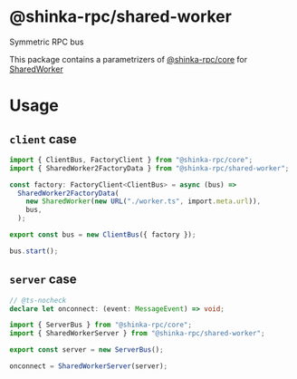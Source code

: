 # @shinka-rpc/shared-worker

Symmetric RPC bus

This package contains a parametrizers of
[@shinka-rpc/core](https://www.npmjs.com/package/@shinka-rpc/core) for
[SharedWorker](https://developer.mozilla.org/en-US/docs/Web/API/SharedWorker)

# Usage

## `client` case

```typescript
import { ClientBus, FactoryClient } from "@shinka-rpc/core";
import { SharedWorker2FactoryData } from "@shinka-rpc/shared-worker";

const factory: FactoryClient<ClientBus> = async (bus) =>
  SharedWorker2FactoryData(
    new SharedWorker(new URL("./worker.ts", import.meta.url)),
    bus,
  );

export const bus = new ClientBus({ factory });

bus.start();
```

## `server` case

```typescript
// @ts-nocheck
declare let onconnect: (event: MessageEvent) => void;

import { ServerBus } from "@shinka-rpc/core";
import { SharedWorkerServer } from "@shinka-rpc/shared-worker";

export const server = new ServerBus();

onconnect = SharedWorkerServer(server);
```
